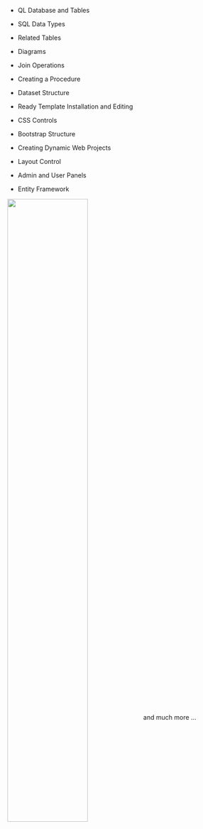 * QL Database and Tables

* SQL Data Types

* Related Tables

* Diagrams

* Join Operations

* Creating a Procedure

* Dataset Structure

* Ready Template Installation and Editing

* CSS Controls

* Bootstrap Structure

* Creating Dynamic Web Projects

* Layout Control

* Admin and User Panels

* Entity Framework

 <img src="https://i.hizliresim.com/ibklimc.gif" align="center" style="width: 60%" />
                    and much more ...
